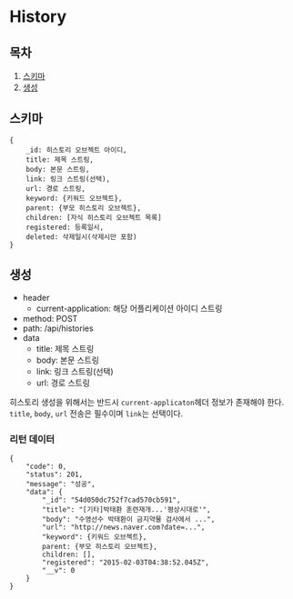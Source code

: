 # History

## 목차
1. [스키마](#schema)
1. [생성](#create)

## <a name="schema"></a> 스키마

```
{
    _id: 히스토리 오브젝트 아이디,
    title: 제목 스트링,
    body: 본문 스트링,
    link: 링크 스트링(선택),
    url: 경로 스트링,
    keyword: {키워드 오브젝트},
    parent: {부모 히스토리 오브젝트},
    children: [자식 히스토리 오브젝트 목록]
    registered: 등록일시,
    deleted: 삭제일시(삭제시만 포함)
}
```

## 생성

* header
    * current-application: 해당 어플리케이션 아이디 스트링
* method: POST
* path: /api/histories
* data
    * title: 제목 스트링
    * body: 본문 스트링
    * link: 링크 스트링(선택)
    * url: 경로 스트링

히스토리 생성을 위해서는 반드시 `current-applicaton`헤더 정보가 존재해야 한다.
`title`, `body`, `url` 전송은 필수이며 `link`는 선택이다.

### 리턴 데이터

```
{
    "code": 0,
    "status": 201,
    "message": "성공",
    "data": {
        "_id": "54d050dc752f7cad570cb591",
        "title": "[기타]박태환 훈련재개...'평상시대로'",
        "body": "수영선수 박태환이 금지약물 검사에서 ...",
        "url": "http://news.naver.com?date=...",
        "keyword": {키워드 오브젝트},
        parent: {부모 히스토리 오브젝트},
        children: [],
        "registered": "2015-02-03T04:38:52.045Z",
        "__v": 0
    }
}
```

